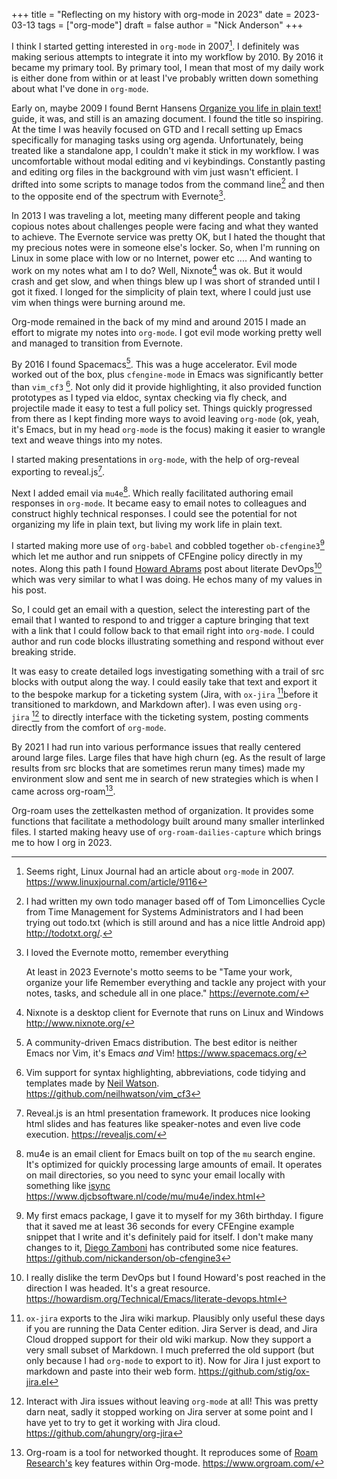 +++
title = "Reflecting on my history with org-mode in 2023"
date = 2023-03-13
tags = ["org-mode"]
draft = false
author = "Nick Anderson"
+++

I think I started getting interested in `org-mode` in 2007[^fn:1]. I definitely was making serious attempts to integrate it into my workflow by 2010. By 2016 it became my primary tool. By primary tool, I mean that most of my daily work is either done from within or at least I've probably written down something about what I've done in `org-mode`.

Early on, maybe 2009 I found Bernt Hansens [Organize you life in plain text!](http://doc.norang.ca/org-mode.html) guide, it was, and still is an amazing document. I found the title so inspiring. At the time I was heavily focused on GTD and I recall setting up Emacs specifically for managing tasks using org agenda. Unfortunately, being treated like a standalone app, I couldn't make it stick in my workflow. I was uncomfortable without modal editing and vi keybindings. Constantly pasting and editing org files in the background with vim just wasn't efficient. I drifted into some scripts to manage todos from the command line[^fn:2] and then to the opposite end of the spectrum with Evernote[^fn:3].

In 2013 I was traveling a lot, meeting many different people and taking copious notes about challenges people were facing and what they wanted to achieve. The Evernote service was pretty OK, but I hated the thought that my precious notes were in someone else's locker. So, when I'm running on Linux in some place with low or no Internet, power etc .... And wanting to work on my notes what am I to do? Well, Nixnote[^fn:4] was ok. But it would crash and get slow, and when things blew up I was short of stranded until I got it fixed. I longed for the simplicity of plain text, where I could just use vim when things were burning around me.

Org-mode remained in the back of my mind and around 2015 I made an effort to migrate my notes into `org-mode`. I got evil mode working pretty well and managed to transition from Evernote.

By 2016 I found Spacemacs[^fn:5]. This was a huge accelerator. Evil mode worked out of the box, plus `cfengine-mode` in Emacs was significantly better than `vim_cf3`&nbsp;[^fn:6]. Not only did it provide highlighting, it also provided function prototypes as I typed via eldoc, syntax checking via fly check, and projectile made it easy to test a full policy set. Things quickly progressed from there as I kept finding more ways to avoid leaving `org-mode` (ok, yeah, it's Emacs, but in my head `org-mode` is the focus) making it easier to wrangle text and weave things into my notes.

I started making presentations in `org-mode`, with the help of org-reveal exporting to reveal.js[^fn:7].

Next I added email via `mu4e`[^fn:8]. Which really facilitated authoring email responses in `org-mode`. It became easy to email notes to colleagues and construct highly technical responses. I could see the potential for not organizing my life in plain text, but living my work life in plain text.

I started making more use of `org-babel` and cobbled together `ob-cfengine3`[^fn:9] which let me author and run snippets of CFEngine policy directly in my notes. Along this path I found [Howard Abrams](https://howardism.org/) post about literate DevOps[^fn:10] which was very similar to what I was doing. He echos many of my values in his post.

So, I could get an email with a question, select the interesting part of the email that I wanted to respond to and trigger a capture bringing that text with a link that I could follow back to that email right into `org-mode`. I could author and run code blocks illustrating something and respond without ever breaking stride.

It was easy to create detailed logs investigating something with a trail of src blocks with output along the way. I could easily take that text and export it to the bespoke markup for a ticketing system (Jira, with `ox-jira`&nbsp;[^fn:11]before it transitioned to markdown, and Markdown after). I was even using `org-jira`&nbsp;[^fn:12] to directly interface with the ticketing system, posting comments directly from the comfort of `org-mode`.

By 2021 I had run into various performance issues that really centered around large files. Large files that have high churn (eg. As the result of large results from src blocks that are sometimes rerun many times) made my environment slow and sent me in search of new strategies which is when I came across org-roam[^fn:13].

Org-roam uses the zettelkasten method of organization. It provides some functions that facilitate a methodology built around many smaller interlinked files. I started making heavy use of `org-roam-dailies-capture` which brings me to how I org in 2023.

[^fn:1]: Seems right, Linux Journal had an article about `org-mode` in 2007. <https://www.linuxjournal.com/article/9116>
[^fn:2]: I had written my own todo manager based off of Tom Limoncellies Cycle from Time Management for Systems Administrators and I had been trying out todo.txt (which is still around and has a nice little Android app) <http://todotxt.org/>.
[^fn:3]: I loved the Evernote motto, remember everything

    At least in 2023 Evernote's motto seems to be "Tame your work, organize your life Remember everything and tackle any project with your notes, tasks, and schedule all in one place." <https://evernote.com/>
[^fn:4]: Nixnote is a desktop client for Evernote that runs on Linux and Windows <http://www.nixnote.org/>
[^fn:5]: A community-driven Emacs distribution. The best editor is neither Emacs nor Vim, it's Emacs _and_ Vim! <https://www.spacemacs.org/>
[^fn:6]: Vim support for syntax highlighting, abbreviations, code tidying and templates made by [Neil Watson](https://watson-wilson.ca/). <https://github.com/neilhwatson/vim_cf3>
[^fn:7]: Reveal.js is an html presentation framework. It produces nice looking html slides and has features like speaker-notes and even live code execution. <https://revealjs.com/>
[^fn:8]: mu4e is an email client for Emacs built on top of the `mu` search engine. It's optimized for quickly processing large amounts of email. It operates on mail directories, so you need to sync your email locally with something like [isync](https://isync.sourceforge.io/) <https://www.djcbsoftware.nl/code/mu/mu4e/index.html>
[^fn:9]: My first emacs package, I gave it to myself for my 36th birthday. I figure that it saved me at least 36 seconds for every CFEngine example snippet that I write and it's definitely paid for itself. I don't make many changes to it, [Diego Zamboni](https://zzamboni.org/) has contributed some nice features.  <https://github.com/nickanderson/ob-cfengine3>
[^fn:10]: I really dislike the term DevOps but I found Howard's post reached in the direction I was headed. It's a great resource. <https://howardism.org/Technical/Emacs/literate-devops.html>
[^fn:11]: `ox-jira` exports to the Jira wiki markup. Plausibly only useful these days if you are running the Data Center edition. Jira Server is dead, and Jira Cloud dropped support for their old wiki markup. Now they support a very small subset of Markdown. I much preferred the old support (but only because I had `org-mode` to export to it). Now for Jira I just export to markdown and paste into their web form. <https://github.com/stig/ox-jira.el>
[^fn:12]: Interact with Jira issues without leaving `org-mode` at all! This was pretty darn neat, sadly it stopped working on Jira server at some point and I have yet to try to get it working with Jira cloud. <https://github.com/ahungry/org-jira>
[^fn:13]: Org-roam is a tool for networked thought. It reproduces some of [Roam Research's](https://roamresearch.com/) key features within Org-mode. <https://www.orgroam.com/>